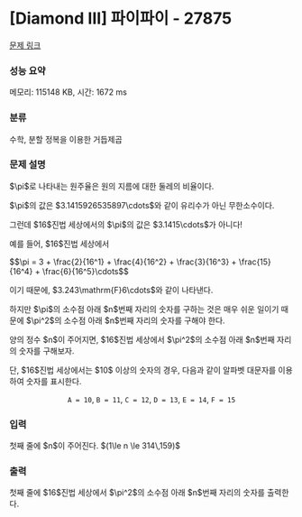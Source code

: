 # [Diamond III] 파이파이 - 27875 

[문제 링크](https://www.acmicpc.net/problem/27875) 

### 성능 요약

메모리: 115148 KB, 시간: 1672 ms

### 분류

수학, 분할 정복을 이용한 거듭제곱

### 문제 설명

<p>$\pi$로 나타내는 원주율은 원의 지름에 대한 둘레의 비율이다.</p>

<p>$\pi$의 값은 $3.1415926535897\cdots$와 같이 유리수가 아닌 무한소수이다.</p>

<p>그런데 $16$진법 세상에서의 $\pi$의 값은 $3.1415\cdots$가 아니다!</p>

<p>예를 들어, $16$진법 세상에서</p>

<p>$$\pi = 3 + \frac{2}{16^1} + \frac{4}{16^2} + \frac{3}{16^3} + \frac{15}{16^4} + \frac{6}{16^5}\cdots$$</p>

<p>이기 때문에, $3.243\mathrm{F}6\cdots$와 같이 나타낸다.</p>

<p>하지만 $\pi$의 소수점 아래 $n$번째 자리의 숫자를 구하는 것은 매우 쉬운 일이기 때문에 $\pi^2$의 소수점 아래 $n$번째 자리의 숫자를 구해야 한다.</p>

<p>양의 정수 $n$이 주어지면, $16$진법 세상에서 $\pi^2$의 소수점 아래 $n$번째 자리의 숫자를 구해보자.</p>

<p>단, $16$진법 세상에서는 $10$ 이상의 숫자의 경우, 다음과 같이 알파벳 대문자를 이용하여 숫자를 표시한다.</p>

<p style="text-align: center;"><code>A = 10</code>, <code>B = 11</code>, <code>C = 12</code>, <code>D = 13</code>, <code>E = 14</code>, <code>F = 15</code></p>

### 입력 

 <p>첫째 줄에 $n$이 주어진다. $(1\le n \le 314\,159)$</p>

### 출력 

 <p>첫째 줄에 $16$진법 세상에서 $\pi^2$의 소수점 아래 $n$번째 자리의 숫자를 출력한다.</p>

